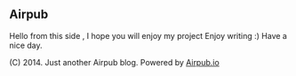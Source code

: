 ## Airpub
Hello from this side , I hope you will enjoy my project 
Enjoy writing :)
Have a nice day.

(C) 2014. Just another Airpub blog. Powered by [Airpub.io](http://airpub.io)
